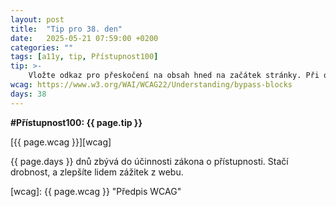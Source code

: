```yaml
---
layout: post
title:  "Tip pro 38. den"
date:   2025-05-21 07:59:00 +0200
categories: ""
tags: [a11y, tip, Přístupnost100]
tip: >- 
    Vložte odkaz pro přeskočení na obsah hned na začátek stránky. Při ovládání pomocí klávesnice tak nemusí uživatel procházet celé menu při každém načtení stránky.
wcag: https://www.w3.org/WAI/WCAG22/Understanding/bypass-blocks
days: 38
---
```

**#Přístupnost100: {{ page.tip }}**

[{{ page.wcag }}][wcag]

{{ page.days }} dnů zbývá do účinnosti zákona o přístupnosti. Stačí drobnost, a zlepšíte lidem zážitek z webu.

[wcag]: {{ page.wcag }} "Předpis WCAG"
